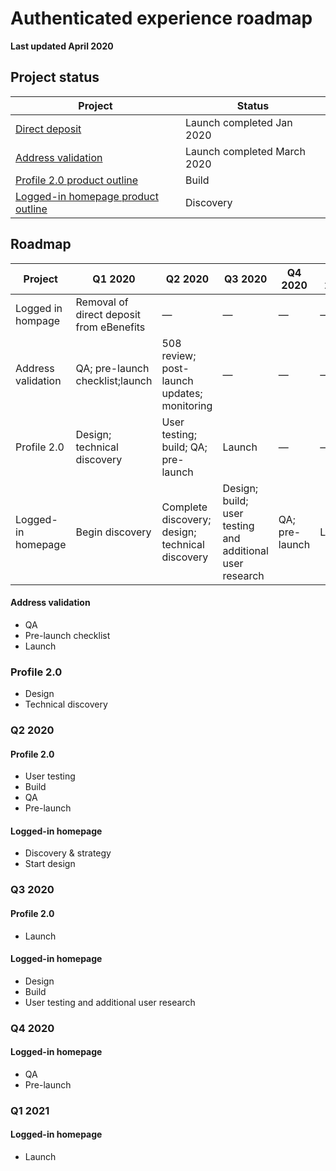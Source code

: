 # Authenticated experience roadmap

**Last updated April 2020**

## Project status

|Project|Status|
|----|----|
|[Direct deposit](https://github.com/department-of-veterans-affairs/va.gov-team/blob/master/products/identity-personalization/direct-deposit/README.md) | Launch completed Jan 2020|
|[Address validation](https://github.com/department-of-veterans-affairs/va.gov-team/blob/master/products/identity-personalization/change-address/address-validation/product-outline.md) | Launch completed March 2020|
|[Profile 2.0 product outline](https://github.com/department-of-veterans-affairs/va.gov-team/tree/master/products/identity-personalization/profile/Combine%20Profile%20and%20Account) | Build |
|[Logged-in homepage product outline](https://github.com/department-of-veterans-affairs/va.gov-team/blob/master/products/identity-personalization/logged-in-homepage/2.0-redesign/README.md) | Discovery|

## Roadmap

|Project|Q1 2020|Q2 2020|Q3 2020|Q4 2020|Q1 2021|
|----|----|----|----|----|----|
|Logged in hompage|Removal of direct deposit from eBenefits| — | — | — | — |
|Address validation|QA; pre-launch checklist;launch| 508 review; post-launch updates; monitoring | — | — | — |
|Profile 2.0|Design; technical discovery| User testing; build; QA; pre-launch | Launch | — | — |
|Logged-in homepage|Begin discovery| Complete discovery; design; technical discovery | Design; build; user testing and additional user research | QA; pre-launch | Launch |


#### Address validation
- QA
- Pre-launch checklist
- Launch

### Profile 2.0
- Design
- Technical discovery

### Q2 2020

#### Profile 2.0
- User testing
- Build
- QA
- Pre-launch

#### Logged-in homepage
- Discovery & strategy
- Start design

### Q3 2020

#### Profile 2.0

- Launch

#### Logged-in homepage
- Design
- Build
- User testing and additional user research

### Q4 2020

#### Logged-in homepage

- QA
- Pre-launch

### Q1 2021

#### Logged-in homepage

- Launch
